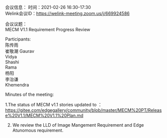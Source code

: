会议信息：
时间：2021-02-26 16:30-17:30  
Welink会议ID：https://welink-meeting.zoom.us/j/669924586

会议议题：  
MECM V1.1 Requirement Progress Review  

Participants:  
陈传雨  
崔敬潮
Gaurav  
Vidya  
Shashi  
Rama  
杨阳  
李治谦  
Khemendra  

Minutes of the meeting:  

1.The status of MECM v1.1 stories updated to ：https://gitee.com/edgegallery/community/blob/master/MECM%20PT/Release%20V1.1/MECM%20V1.1%20Plan.md  

2. We review the LLD of Image Mangement Requirement and Edge Atunomous requirement.